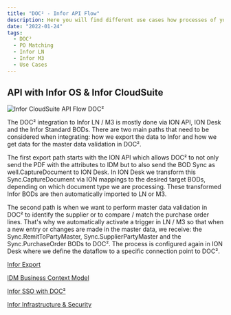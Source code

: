 ```yaml
---
title: "DOC² - Infor API Flow"
description: Here you will find different use cases how processes of your different document types look like and are going to be integrated to Infor.
date: "2022-01-24"
tags:
  - DOC²
  - PO Matching
  - Infor LN
  - Infor M3
  - Use Cases
---
```


## API with Infor OS & Infor CloudSuite




![Infor CloudSuite API Flow DOC²](/_images/doc2/infor/Doc2-Infor.png)

The DOC² integration to Infor LN / M3 is mostly done via ION API, ION Desk and the Infor Standard BODs. There are two main paths that need to be considered when integrating: how we export the data to Infor and how we get data for the master data validation in DOC².



The first export path starts with the ION API which allows DOC² to not only send the PDF with the attributes to IDM but to also send the BOD Sync as well.CaptureDocument to ION Desk. In ION Desk we transform this Sync.CaptureDocument via ION mappings to the desired target BODs, depending on which document type we are processing. These transformed Infor BODs are then automatically imported to LN or M3.



The second path is when we want to perform master data validation in DOC² to identify the supplier or to compare / match the purchase order lines. That's why we automatically activate a trigger in LN / M3 so that when a new entry or changes are made in the master data, we receive: the Sync.RemitToPartyMaster, Sync.SupplierPartyMaster and the Sync.PurchaseOrder BODs to DOC². The process is configured again in ION Desk where we define the dataflow to a specific connection point to DOC².


[Infor Export](/doc2/export/export-to-infor/)

[IDM Business Context Model](/doc2/doc2-with-infor/IDM-business-context-model/)

[Infor SSO with DOC²](/doc2/configuring-sso-in-cloud/)

[Infor Infrastructure & Security](/doc2/doc2-with-infor/infrastructure/)


